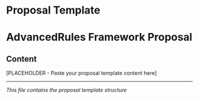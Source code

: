 # Proposal Template
# AdvancedRules Framework Proposal

## Content
[PLACEHOLDER - Paste your proposal template content here]

---
*This file contains the proposal template structure*

